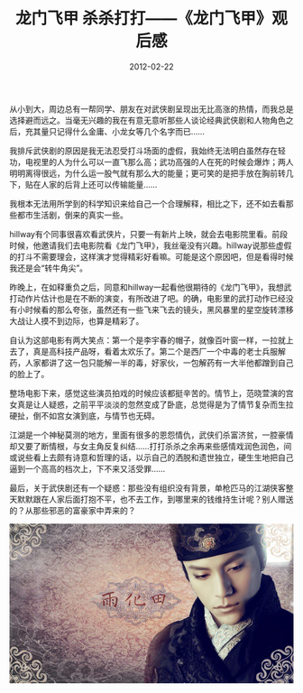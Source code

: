 ﻿---
title: "龙门飞甲 杀杀打打——《龙门飞甲》观后感"
date: 2012-02-22
categories: 
  - "movies"
tags: 
  - "武打"
---

从小到大，周边总有一帮同学、朋友在对武侠剧呈现出无比高涨的热情，而我总是选择避而远之。当毫无兴趣的我在有意无意听那些人谈论经典武侠剧和人物角色之后，充其量只记得什么金庸、小龙女等几个名字而已……

我排斥武侠剧的原因是我无法忍受打斗场面的虚假，我始终无法明白虽然存在轻功，电视里的人为什么可以一直飞那么高；武功高强的人在死的时候会爆炸；两人明明离得很远，为什么运一股气就有那么大的能量；更可笑的是把手放在胸前转几下，贴在人家的后背上还可以传输能量……

我根本无法用所学到的科学知识来给自己一个合理解释，相比之下，还不如去看那些都市生活剧，倒来的真实一些。

hillway有个同事很喜欢看武侠片，只要一有新片上映，就会去电影院里看。前段时候，他邀请我们去电影院看《龙门飞甲》，我丝毫没有兴趣。hillway说那些虚假的打斗不需要理会，这样演才觉得精彩好看嘛。可能是这个原因吧，但是看得时候我还是会“转牛角尖”。

昨晚上，在如释重负之后，同意和hillway一起看他很期待的《龙门飞甲》，我想武打动作片估计也是在不断的演变，有所改进了吧。的确，电影里的武打动作已经没有小时候看的那么夸张，虽然还有一些飞来飞去的镜头，黑风暴里的星空旋转漂移大战让人摸不到边际，也算是精彩了。

自认为这部电影有两大笑点：第一个是李宇春的帽子，就像百叶窗一样，一拉就上去了，真是高科技产品呀，看着太欢乐了。第二个是西厂一个中毒的老士兵服解药，人家都讲了这一包只能解一半的毒，好家伙，一包解药有一大半他都蹭到自己的脸上了。

整场电影下来，感觉这些演员拍戏的时候应该都挺辛苦的。情节上，范晓萱演的宫女真是让人疑惑，之前平平淡淡的忽然变成了卧底，总觉得是为了情节复杂而生拉硬扯，倒不如宫女演到底，与情节也无碍。

江湖是一个神秘莫测的地方，里面有很多的恩怨情仇，武侠们杀富济贫，一腔豪情却又要了断情根，与女主角反复纠结……打打杀杀之余再来些感情戏润色润色，间或说些看上去颇有诗意和哲理的话，以示自己的洒脱和遗世独立，硬生生地把自己逼到一个高高的档次上，下不来又活受罪……

最后，关于武侠剧还有一个疑惑：那些没有组织没有背景，单枪匹马的江湖侠客整天默默跟在人家后面打抱不平，也不去工作，到哪里来的钱维持生计呢？别人赠送的？从那些邪恶的富豪家中弄来的？

![p1361069585](/images/6919962711_b5347a74f2_z.jpg)
